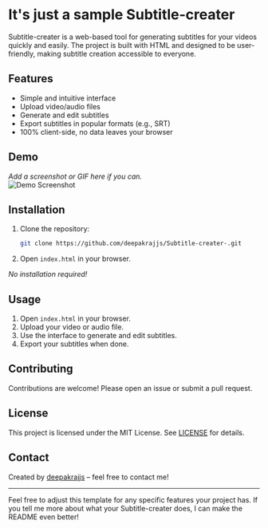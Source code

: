 # It's just a sample Subtitle-creater

Subtitle-creater is a web-based tool for generating subtitles for your videos quickly and easily. The project is built with HTML and designed to be user-friendly, making subtitle creation accessible to everyone.

## Features

- Simple and intuitive interface
- Upload video/audio files
- Generate and edit subtitles
- Export subtitles in popular formats (e.g., SRT)
- 100% client-side, no data leaves your browser

## Demo

_Add a screenshot or GIF here if you can._  
![Demo Screenshot](link-to-screenshot.png)

## Installation

1. Clone the repository:
   ```bash
   git clone https://github.com/deepakrajjs/Subtitle-creater-.git
   ```
2. Open `index.html` in your browser.

_No installation required!_

## Usage

1. Open `index.html` in your browser.
2. Upload your video or audio file.
3. Use the interface to generate and edit subtitles.
4. Export your subtitles when done.

## Contributing

Contributions are welcome! Please open an issue or submit a pull request.

## License

This project is licensed under the MIT License. See [LICENSE](LICENSE) for details.

## Contact

Created by [deepakrajjs](https://github.com/deepakrajjs) – feel free to contact me!

---

Feel free to adjust this template for any specific features your project has. If you tell me more about what your Subtitle-creater does, I can make the README even better!
